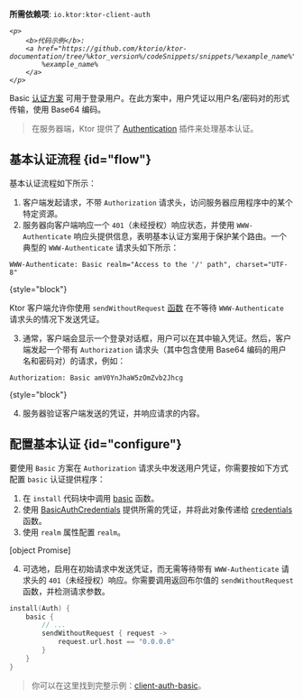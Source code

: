 [//]: # (title: Ktor 客户端中的基本认证)

<tldr>
<p>
<b>所需依赖项</b>: <code>io.ktor:ktor-client-auth</code>
</p>
<var name="example_name" value="client-auth-basic"/>

    <p>
        <b>代码示例</b>:
        <a href="https://github.com/ktorio/ktor-documentation/tree/%ktor_version%/codeSnippets/snippets/%example_name%">
            %example_name%
        </a>
    </p>
    
</tldr>

Basic [认证方案](client-auth.md) 可用于登录用户。在此方案中，用户凭证以用户名/密码对的形式传输，使用 Base64 编码。

> 在服务器端，Ktor 提供了 [Authentication](server-basic-auth.md) 插件来处理基本认证。

## 基本认证流程 {id="flow"}

基本认证流程如下所示：

1.  客户端发起请求，不带 `Authorization` 请求头，访问服务器应用程序中的某个特定资源。
2.  服务器向客户端响应一个 `401`（未经授权）响应状态，并使用 `WWW-Authenticate` 响应头提供信息，表明基本认证方案用于保护某个路由。一个典型的 `WWW-Authenticate` 请求头如下所示：

   ```
   WWW-Authenticate: Basic realm="Access to the '/' path", charset="UTF-8"
   ```
   {style="block"}

   Ktor 客户端允许你使用 `sendWithoutRequest` [函数](#configure) 在不等待 `WWW-Authenticate` 请求头的情况下发送凭证。

3.  通常，客户端会显示一个登录对话框，用户可以在其中输入凭证。然后，客户端发起一个带有 `Authorization` 请求头（其中包含使用 Base64 编码的用户名和密码对）的请求，例如：

   ```
   Authorization: Basic amV0YnJhaW5zOmZvb2Jhcg
   ```
   {style="block"}

4.  服务器验证客户端发送的凭证，并响应请求的内容。

## 配置基本认证 {id="configure"}

要使用 `Basic` 方案在 `Authorization` 请求头中发送用户凭证，你需要按如下方式配置 `basic` 认证提供程序：

1.  在 `install` 代码块中调用 [basic](https://api.ktor.io/ktor-client/ktor-client-plugins/ktor-client-auth/io.ktor.client.plugins.auth.providers/basic.html) 函数。
2.  使用 [BasicAuthCredentials](https://api.ktor.io/ktor-client/ktor-client-plugins/ktor-client-auth/io.ktor.client.plugins.auth.providers/-basic-auth-credentials/index.html) 提供所需的凭证，并将此对象传递给 [credentials](https://api.ktor.io/ktor-client/ktor-client-plugins/ktor-client-auth/io.ktor.client.plugins.auth.providers/-basic-auth-config/credentials.html) 函数。
3.  使用 `realm` 属性配置 `realm`。

   [object Promise]

4.  可选地，启用在初始请求中发送凭证，而无需等待带有 `WWW-Authenticate` 请求头的 `401`（未经授权）响应。你需要调用返回布尔值的 `sendWithoutRequest` 函数，并检测请求参数。

   ```kotlin
   install(Auth) {
       basic {
           // ...
           sendWithoutRequest { request ->
               request.url.host == "0.0.0.0"
           }
       }
   }
   ```

> 你可以在这里找到完整示例：[client-auth-basic](https://github.com/ktorio/ktor-documentation/tree/%ktor_version%/codeSnippets/snippets/client-auth-basic)。